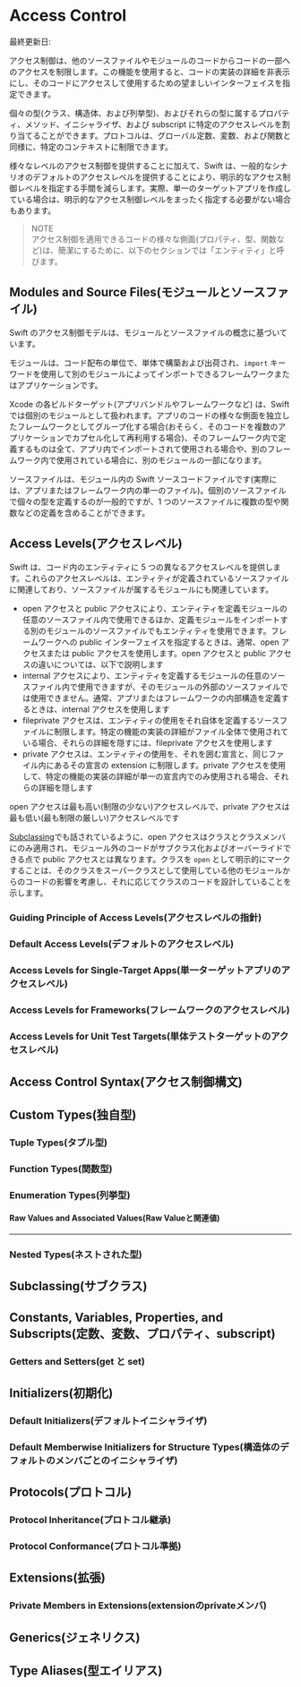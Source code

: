 # Access Control

最終更新日:

アクセス制御は、他のソースファイルやモジュールのコードからコードの一部へのアクセスを制限します。この機能を使用すると、コードの実装の詳細を非表示にし、そのコードにアクセスして使用するための望ましいインターフェイスを指定できます。

個々の型(クラス、構造体、および列挙型)、およびそれらの型に属するプロパティ、メソッド、イニシャライザ、および subscript に特定のアクセスレベルを割り当てることができます。プロトコルは、グローバル定数、変数、および関数と同様に、特定のコンテキストに制限できます。

様々なレベルのアクセス制御を提供することに加えて、Swift は、一般的なシナリオのデフォルトのアクセスレベルを提供することにより、明示的なアクセス制御レベルを指定する手間を減らします。実際、単一のターゲットアプリを作成している場合は、明示的なアクセス制御レベルをまったく指定する必要がない場合もあります。

> NOTE  
> アクセス制御を適用できるコードの様々な側面(プロパティ、型、関数など)は、簡潔にするために、以下のセクションでは「エンティティ」と呼びます。

## Modules and Source Files(モジュールとソースファイル)

Swift のアクセス制御モデルは、モジュールとソースファイルの概念に基づいています。

モジュールは、コード配布の単位で、単体で構築および出荷され、`import` キーワードを使用して別のモジュールによってインポートできるフレームワークまたはアプリケーションです。

Xcode の各ビルドターゲット(アプリバンドルやフレームワークなど) は、Swift では個別のモジュールとして扱われます。アプリのコードの様々な側面を独立したフレームワークとしてグループ化する場合(おそらく、そのコードを複数のアプリケーションでカプセル化して再利用する場合)、そのフレームワーク内で定義するものは全て、アプリ内でインポートされて使用される場合や、別のフレームワーク内で使用されている場合に、別のモジュールの一部になります。

ソースファイルは、モジュール内の Swift ソースコードファイルです(実際には、アプリまたはフレームワーク内の単一のファイル)。個別のソースファイルで個々の型を定義するのが一般的ですが、1 つのソースファイルに複数の型や関数などの定義を含めることができます。

## Access Levels(アクセスレベル)

Swift は、コード内のエンティティに 5 つの異なるアクセスレベルを提供します。これらのアクセスレベルは、エンティティが定義されているソースファイルに関連しており、ソースファイルが属するモジュールにも関連しています。

* open アクセスと public アクセスにより、エンティティを定義モジュールの任意のソースファイル内で使用できるほか、定義モジュールをインポートする別のモジュールのソースファイルでもエンティティを使用できます。フレームワークへの public インターフェイスを指定するときは、通常、open アクセスまたは public アクセスを使用します。open アクセスと public アクセスの違いについては、以下で説明します
* internal アクセスにより、エンティティを定義するモジュールの任意のソースファイル内で使用できますが、そのモジュールの外部のソースファイルでは使用できません。通常、アプリまたはフレームワークの内部構造を定義するときは、internal アクセスを使用します
* fileprivate アクセスは、エンティティの使用をそれ自体を定義するソースファイルに制限します。特定の機能の実装の詳細がファイル全体で使用されている場合、それらの詳細を隠すには、fileprivate アクセスを使用します
* private アクセスは、エンティティの使用を、それを囲む宣言と、同じファイル内にあるその宣言の extension に制限します。private アクセスを使用して、特定の機能の実装の詳細が単一の宣言内でのみ使用される場合、それらの詳細を隠します

open アクセスは最も高い(制限の少ない)アクセスレベルで、private アクセスは最も低い(最も制限の厳しい)アクセスレベルです

[Subclassing](#subclassingサブクラス)でも話されているように、open アクセスはクラスとクラスメンバにのみ適用され、モジュール外のコードがサブクラス化およびオーバーライドできる点で public アクセスとは異なります。クラスを `open` として明示的にマークすることは、そのクラスをスーパークラスとして使用している他のモジュールからのコードの影響を考慮し、それに応じてクラスのコードを設計していることを示します。

### Guiding Principle of Access Levels(アクセスレベルの指針)

### Default Access Levels(デフォルトのアクセスレベル)

### Access Levels for Single-Target Apps(単一ターゲットアプリのアクセスレベル)

### Access Levels for Frameworks(フレームワークのアクセスレベル)

### Access Levels for Unit Test Targets(単体テストターゲットのアクセスレベル)

## Access Control Syntax(アクセス制御構文)

## Custom Types(独自型)

### Tuple Types(タプル型)

### Function Types(関数型)

### Enumeration Types(列挙型)

#### Raw Values and Associated Values(Raw Valueと関連値)

---

### Nested Types(ネストされた型)

## Subclassing(サブクラス)

## Constants, Variables, Properties, and Subscripts(定数、変数、プロパティ、subscript)

### Getters and Setters(get と set)

## Initializers(初期化)

### Default Initializers(デフォルトイニシャライザ)

### Default Memberwise Initializers for Structure Types(構造体のデフォルトのメンバごとのイニシャライザ)

## Protocols(プロトコル)

### Protocol Inheritance(プロトコル継承)

### Protocol Conformance(プロトコル準拠)

## Extensions(拡張)

### Private Members in Extensions(extensionのprivateメンバ)

## Generics(ジェネリクス)

## Type Aliases(型エイリアス)
